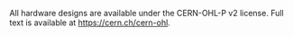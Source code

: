 All hardware designs are available under the CERN-OHL-P v2 license. Full text is available at https://cern.ch/cern-ohl.
